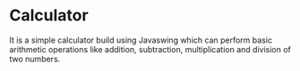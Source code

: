 # Calculator
 It is a simple calculator build using Javaswing which can perform basic arithmetic operations like addition, subtraction, multiplication and division of two numbers.
